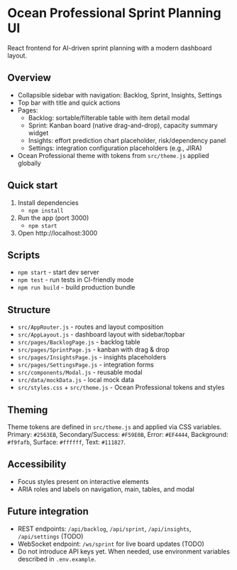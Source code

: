 # Ocean Professional Sprint Planning UI

React frontend for AI-driven sprint planning with a modern dashboard layout.

## Overview

- Collapsible sidebar with navigation: Backlog, Sprint, Insights, Settings
- Top bar with title and quick actions
- Pages:
  - Backlog: sortable/filterable table with item detail modal
  - Sprint: Kanban board (native drag-and-drop), capacity summary widget
  - Insights: effort prediction chart placeholder, risk/dependency panel
  - Settings: integration configuration placeholders (e.g., JIRA)
- Ocean Professional theme with tokens from `src/theme.js` applied globally

## Quick start

1. Install dependencies
   - `npm install`
2. Run the app (port 3000)
   - `npm start`
3. Open http://localhost:3000

## Scripts

- `npm start` - start dev server
- `npm test` - run tests in CI-friendly mode
- `npm run build` - build production bundle

## Structure

- `src/AppRouter.js` - routes and layout composition
- `src/AppLayout.js` - dashboard layout with sidebar/topbar
- `src/pages/BacklogPage.js` - backlog table
- `src/pages/SprintPage.js` - kanban with drag & drop
- `src/pages/InsightsPage.js` - insights placeholders
- `src/pages/SettingsPage.js` - integration forms
- `src/components/Modal.js` - reusable modal
- `src/data/mockData.js` - local mock data
- `src/styles.css` + `src/theme.js` - Ocean Professional tokens and styles

## Theming

Theme tokens are defined in `src/theme.js` and applied via CSS variables. Primary: `#2563EB`, Secondary/Success: `#F59E0B`, Error: `#EF4444`, Background: `#f9fafb`, Surface: `#ffffff`, Text: `#111827`.

## Accessibility

- Focus styles present on interactive elements
- ARIA roles and labels on navigation, main, tables, and modal

## Future integration

- REST endpoints: `/api/backlog`, `/api/sprint`, `/api/insights`, `/api/settings` (TODO)
- WebSocket endpoint: `/ws/sprint` for live board updates (TODO)
- Do not introduce API keys yet. When needed, use environment variables described in `.env.example`.

